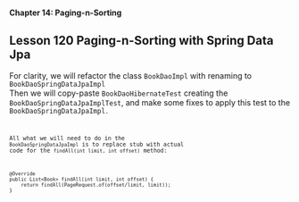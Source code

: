 #### Chapter 14: Paging-n-Sorting
## Lesson 120 Paging-n-Sorting with Spring Data Jpa


For clarity, we will refactor the class <code>BookDaoImpl</code> with renaming to <code>BookDaoSpringDataJpaImpl</code>
<br>
Then we will copy-paste <code>BookDaoHibernateTest</code> creating the <code>BookDaoSpringDataJpaImplTest</code>,
and make some fixes to apply this test to the <code>BookDaoSpringDataJpaImpl<code>.

All what we will need to do in the <code>BookDaoSpringDataJpaImpl</code> is to replace
stub with actual code for the <code>findAll(int limit, int offset)</code> method:

    @Override
    public List<Book> findAll(int limit, int offset) {
        return findAll(PageRequest.of(offset/limit, limit));
    }